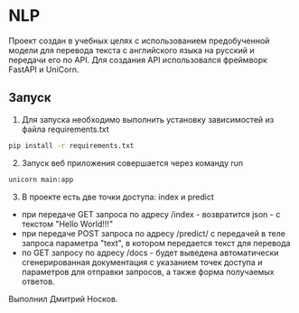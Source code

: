# NLP

Проект создан в учебных целях с использованием предобученной модели для перевода текста с английского языка на русский
и передачи его по API. Для создания API использовался фреймворк FastAPI и UniCorn.

## Запуск

1. Для запуска необходимо выполнить установку зависимостей из файла requirements.txt

```bash
pip install -r requirements.txt
```

2. Запуск веб приложения совершается через команду run

```bash
unicorn main:app
```

3. В проекте есть две точки доступа: index и predict

- при передаче GET запроса по адресу /index - возвратится json - с текстом "Hello World!!!"
- при передаче POST запроса по адресу /predict/ c передачей в теле запроса параметра "text", в котором передается текст
  для перевода
- по GET запросу по адресу /docs - будет выведена автоматически сгенерированная документация с указанием точек доступа
  и параметров для отправки запросов, а также форма получаемых ответов.

Выполнил Дмитрий Носков.
